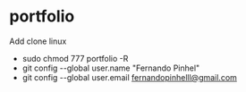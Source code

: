 # portfolio
Add clone linux
- sudo chmod 777 portfolio -R
- git config --global user.name "Fernando Pinhel"
- git config --global user.email fernandopinhelll@gmail.com